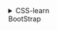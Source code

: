 <details>
    <summary>CSS-learn</summary>


## CSS3 Basic Rules
1. Mobile First Mentaility
2. Modual Based Code
3. Web Font Support
4. Enables Faster Development & Load  Times
5. 2D & 3D Animations
6. New Colors & Image Effects
7. Box Sizing Fixes

## ID Selectors
- In CSS will always start with a #

## Class Selectors
- Is used for smaller and individual styles within the page
- It starts with a .
## Element selectors
- Applies to HTML Elements

## All Selectors
- starts with a *


# CSS3 Advanced
## Box Model
- width: 400px;
- border:solid 2px #000;
- padding:10px
- padding-left:10px;
- margin:100px;

## Adding Color
- Use #


## Borders
- border-left:dotted 5px blue;


## Background images
- div tags are containers
- background: url("URL") top center no-repeat;
- class=""

## Styling links
- <a href="#"></a>
- a { color:yellowgreen}

## Styling ID tags
- Create structures to a document
- #topArea { background-color:#000;}
- <div id="topArea"></div>

## Float & Clear
- column
  - float:left;
  - width:200px;
- clear 
  - clear:both;

## Block and Inline elements
- <span> in css will apply css to just that
- display:block;

## Positioning
- <img src="" class="positionMe/>
- positionMe { position: relative; 
  - top:100px;
  - position:fixed;
  - left:50%  }

## Building The Framework
<style>
    #headerArea{
        width:900px;
        height:75px;
        background:url("header.jpg") top center no-repeat
    }

    #sideArea{
        width:300px;
        float:left;
    }

    #textArea{
        width:600px;

    }

    #footerArea{
        width:900px;
        height:400px;
    }
</style>

## Adding the Elements
- Lots of elements from html...

</details>
<summary>BootStrap</summary>